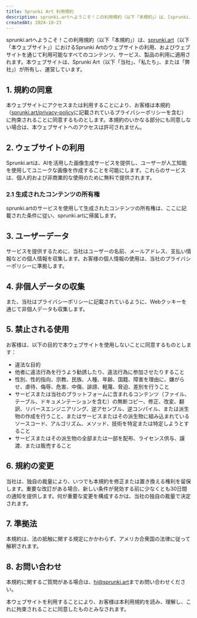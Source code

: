 ```yaml
---
title: Sprunki Art 利用規約
description: sprunki.artへようこそ！この利用規約（以下「本規約」）は、[sprunki.art](https://sprunki.art/)（以下「本ウェブサイト」）におけるSprunki Artのウェブサイトの利用、およびウェブサイトを通じて利用可能なすべてのコンテンツ、サービス、製品の利用に適用されます。本ウェブサイトは、Sprunki Art（以下「当社」、「私たち」、または「弊社」）が所有し、運営しています。
createdAt: 2024-10-23
---
```


sprunki.artへようこそ！この利用規約（以下「本規約」）は、[sprunki.art](https://sprunki.art/)（以下「本ウェブサイト」）におけるSprunki Artのウェブサイトの利用、およびウェブサイトを通じて利用可能なすべてのコンテンツ、サービス、製品の利用に適用されます。本ウェブサイトは、Sprunki Art（以下「当社」、「私たち」、または「弊社」）が所有し、運営しています。

## 1. 規約の同意

本ウェブサイトにアクセスまたは利用することにより、お客様は本規約（[sprunki.art/privacy-policy](https://sprunki.art/privacy-policy)に記載されているプライバシーポリシーを含む）に拘束されることに同意するものとします。本規約のいかなる部分にも同意しない場合は、本ウェブサイトへのアクセスは許可されません。

## 2. ウェブサイトの利用

Sprunki.artは、AIを活用した画像生成サービスを提供し、ユーザーが人工知能を使用してユニークな画像を作成することを可能にします。これらのサービスは、個人的および非商業的な使用のために無料で提供されます。

### 2.1 生成されたコンテンツの所有権

sprunki.artのサービスを使用して生成されたコンテンツの所有権は、ここに記載された条件に従い、sprunki.artに帰属します。

## 3. ユーザーデータ

サービスを提供するために、当社はユーザーの名前、メールアドレス、支払い情報などの個人情報を収集します。お客様の個人情報の使用は、当社のプライバシーポリシーに準拠します。

## 4. 非個人データの収集

また、当社はプライバシーポリシーに記載されているように、Webクッキーを通じて非個人データも収集します。

## 5. 禁止される使用

お客様は、以下の目的で本ウェブサイトを使用しないことに同意するものとします：

- 違法な目的
- 他者に違法行為を行うよう勧誘したり、違法行為に参加させたりすること
- 性別、性的指向、宗教、民族、人種、年齢、国籍、障害を理由に、嫌がらせ、虐待、侮辱、危害、中傷、誹謗、軽蔑、脅迫、差別を行うこと
- サービスまたは当社のプラットフォームに含まれるコンテンツ（ファイル、テーブル、ドキュメンテーションを含む）の無断コピー、修正、改変、翻訳、リバースエンジニアリング、逆アセンブル、逆コンパイル、または派生物の作成を行うこと、またはサービスまたはその派生物に組み込まれているソースコード、アルゴリズム、メソッド、技術を特定または特定しようとすること
- サービスまたはその派生物の全部または一部を配布、ライセンス供与、譲渡、または販売すること

## 6. 規約の変更

当社は、独自の裁量により、いつでも本規約を修正または置き換える権利を留保します。重要な改訂がある場合、新しい条件が発効する前に少なくとも30日間の通知を提供します。何が重要な変更を構成するかは、当社の独自の裁量で決定されます。

## 7. 準拠法

本規約は、法の抵触に関する規定にかかわらず、アメリカ合衆国の法律に従って解釈されます。

## 8. お問い合わせ

本規約に関するご質問がある場合は、[hi@sprunki.art](mailto:hi@sprunki.art)までお問い合わせください。

本ウェブサイトを利用することにより、お客様は本利用規約を読み、理解し、これに拘束されることに同意したものとみなされます。
